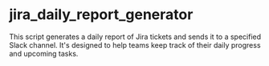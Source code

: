 # jira_daily_report_generator
This script generates a daily report of Jira tickets and sends it to a specified Slack channel. It's designed to help teams keep track of their daily progress and upcoming tasks.
